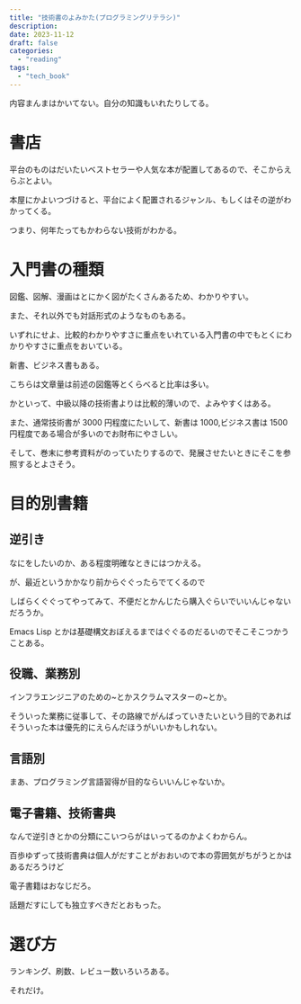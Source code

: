 ```yaml
---
title: "技術書のよみかた(プログラミングリテラシ)"
description:
date: 2023-11-12
draft: false
categories:
  - "reading"
tags:
  - "tech_book"
---
```


内容まんまはかいてない。自分の知識もいれたりしてる。

# 書店

平台のものはだいたいベストセラーや人気な本が配置してあるので、そこからえらぶとよい。

本屋にかよいつづけると、平台によく配置されるジャンル、もしくはその逆がわかってくる。

つまり、何年たってもかわらない技術がわかる。

# 入門書の種類

図鑑、図解、漫画はとにかく図がたくさんあるため、わかりやすい。

また、それ以外でも対話形式のようなものもある。

いずれにせよ、比較的わかりやすさに重点をいれている入門書の中でもとくにわかりやすさに重点をおいている。

新書、ビジネス書もある。

こちらは文章量は前述の図鑑等とくらべると比率は多い。

かといって、中級以降の技術書よりは比較的薄いので、よみやすくはある。

また、通常技術書が 3000 円程度にたいして、新書は 1000,ビジネス書は 1500 円程度である場合が多いのでお財布にやさしい。

そして、巻末に参考資料がのっていたりするので、発展させたいときにそこを参照するとよさそう。

# 目的別書籍

## 逆引き

なにをしたいのか、ある程度明確なときにはつかえる。

が、最近というかかなり前からぐぐったらでてくるので

しばらくぐぐってやってみて、不便だとかんじたら購入ぐらいでいいんじゃないだろうか。

Emacs Lisp とかは基礎構文おぼえるまではぐぐるのだるいのでそこそこつかうことある。

## 役職、業務別

インフラエンジニアのための\~とかスクラムマスターの\~とか。

そういった業務に従事して、その路線でがんばっていきたいという目的であればそういった本は優先的にえらんだほうがいいかもしれない。

## 言語別

まあ、プログラミング言語習得が目的ならいいんじゃないか。

## 電子書籍、技術書典

なんで逆引きとかの分類にこいつらがはいってるのかよくわからん。

百歩ゆずって技術書典は個人がだすことがおおいので本の雰囲気がちがうとかはあるだろうけど

電子書籍はおなじだろ。

話題だすにしても独立すべきだとおもった。

# 選び方

ランキング、刷数、レビュー数いろいろある。

それだけ。
